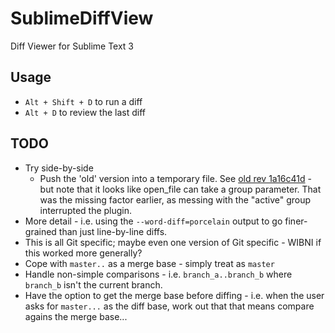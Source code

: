 # SublimeDiffView
Diff Viewer for Sublime Text 3

## Usage
* `Alt + Shift + D` to run a diff
* `Alt + D` to review the last diff

## TODO
* Try side-by-side
    - Push the 'old' version into a temporary file.  See [old rev 1a16c41d](https://github.com/CJTozer/SublimeDiffView/blob/1a16c41d029c0919a94f177be6904d307840698e/DiffView.py) - but note that it looks like open_file can take a group parameter.  That was the missing factor earlier, as messing with the "active" group interrupted the plugin.
* More detail - i.e. using the `--word-diff=porcelain` output to go finer-grained than just line-by-line diffs.
* This is all Git specific; maybe even one version of Git specific - WIBNI if this worked more generally?
* Cope with `master..` as a merge base - simply treat as `master`
* Handle non-simple comparisons - i.e. `branch_a..branch_b` where `branch_b` isn't the current branch.
* Have the option to get the merge base before diffing - i.e. when the user asks for `master...` as the diff base, work out that that means compare agains the merge base...
